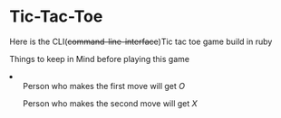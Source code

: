 # Tic-Tac-Toe
<p>Here is the CLI(<s>command-line-interface</s>)Tic tac toe game build in ruby</p>
<p>Things to keep in Mind before playing this game</p>
<li>
<ul>Person who makes the first move will get <i>O</i></ul>
<ul>Person who makes the second move will get <i>X</i></ul>
</li>

